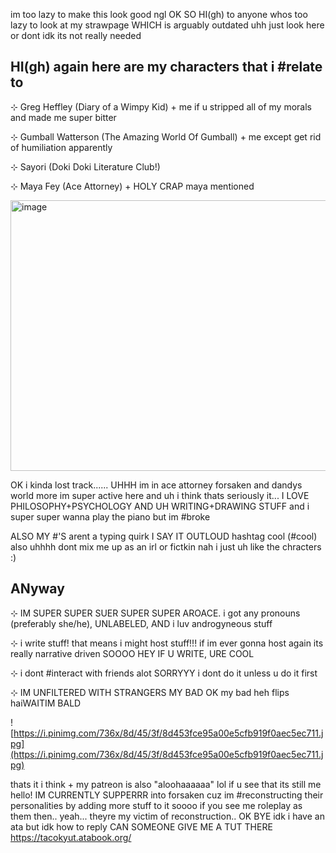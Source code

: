 im too lazy to make this look good ngl
OK SO HI(gh) to anyone whos too lazy to look at my strawpage WHICH is arguably outdated uhh just look here or dont idk its not really needed 


HI(gh) again here are my characters that i #relate to
---------------------------------------------

⊹ Greg Heffley (Diary of a Wimpy Kid) + me if u stripped all of my morals and made me super bitter

⊹ Gumball Watterson (The Amazing World Of Gumball) + me except get rid of humiliation apparently

⊹ Sayori (Doki Doki Literature Club!)

⊹ Maya Fey (Ace Attorney) + HOLY CRAP maya mentioned


[<img width="582" height="433" alt="image" src="https://github.com/user-attachments/assets/3c8e8b1b-0b76-4200-a6c8-f9730180add4" />](https://i.pinimg.com/736x/96/4e/a8/964ea8fd663443907e53b5262001180c.jpg)

OK i kinda lost track...... UHHH im in ace attorney forsaken and dandys world more im super active here and uh i think thats seriously it... I LOVE PHILOSOPHY+PSYCHOLOGY AND UH WRITING+DRAWING STUFF and i super super wanna play the piano but im #broke

ALSO MY #'S arent a typing quirk I SAY IT OUTLOUD hashtag cool (#cool) also uhhhh dont mix me up as an irl or fictkin nah i just uh like the chracters :)


ANyway
---------------------------------------------
⊹ IM SUPER SUPER SUER SUPER SUPER AROACE. i got any pronouns (preferably she/he), UNLABELED, AND i luv androgyneous stuff

⊹ i write stuff! that means i might host stuff!!! if im ever gonna host again its really narrative driven SOOOO HEY IF U WRITE, URE COOL

⊹ i dont #interact with friends alot SORRYYY i dont do it unless u do it first 

⊹ IM UNFILTERED WITH STRANGERS MY BAD OK my bad heh flips haiWAITIM BALD


![https://i.pinimg.com/736x/8d/45/3f/8d453fce95a00e5cfb919f0aec5ec711.jpg](https://i.pinimg.com/736x/8d/45/3f/8d453fce95a00e5cfb919f0aec5ec711.jpg)

thats it i think + my patreon is also "aloohaaaaaa" lol if u see that its still me hello! IM CURRENTLY SUPPERRR into forsaken cuz im #reconstructing their personalities by adding more stuff to it soooo if you see me roleplay as them then.. yeah... theyre my victim of reconstruction.. OK BYE idk i have an ata but idk how to reply CAN SOMEONE GIVE ME A TUT THERE https://tacokyut.atabook.org/

